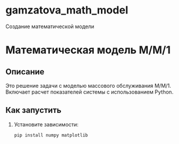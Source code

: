 # gamzatova_math_model
Создание математической модели
# Математическая модель M/M/1

## Описание
Это решение задачи с моделью массового обслуживания M/M/1. Включает расчет показателей системы с использованием Python.

## Как запустить
1. Установите зависимости:
   ```bash
   pip install numpy matplotlib
